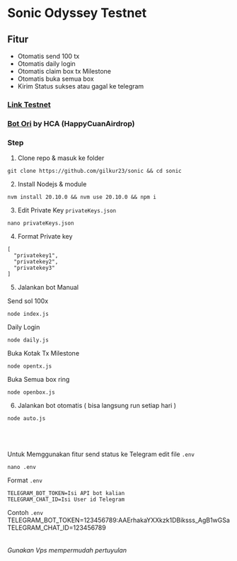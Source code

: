 # Sonic Odyssey Testnet



## Fitur
* Otomatis send 100 tx 
* Otomatis daily login 
* Otomatis claim box tx Milestone 
* Otomatis buka semua box
* Kirim Status sukses atau gagal ke telegram

### [Link Testnet](https://odyssey.sonic.game/?join=waiivL)

### [Bot Ori](https://github.com/dante4rt/sonic-odyssey-bot) by HCA (HappyCuanAirdrop) 


### Step
1. Clone repo & masuk ke folder
```
git clone https://github.com/gilkur23/sonic && cd sonic
```

2. Install Nodejs & module
```
nvm install 20.10.0 && nvm use 20.10.0 && npm i 
```

3. Edit Private Key `privateKeys.json`
```
nano privateKeys.json
```
4. Format Private key 
```
[ 
  "privatekey1", 
  "privatekey2",
  "privatekey3"
]
```
5. Jalankan bot Manual 

Send sol 100x
```
node index.js
```
Daily Login
```
node daily.js
```
Buka Kotak Tx Milestone
```
node opentx.js
```
Buka Semua box ring
```
node openbox.js
```

6. Jalankan bot otomatis ( bisa langsung run setiap hari )
```
node auto.js
```
\
\
\
Untuk Memggunakan fitur send status ke Telegram edit file `.env`
```
nano .env
```
Format `.env`
```
TELEGRAM_BOT_TOKEN=Isi API bot kalian
TELEGRAM_CHAT_ID=Isi User id Telegram
```
Contoh `.env` \
TELEGRAM_BOT_TOKEN=123456789:AAErhakaYXXkzk1DBiksss_AgB1wGSa \
TELEGRAM_CHAT_ID=123456789 \
\
\
*Gunakan Vps mempermudah pertuyulan*
